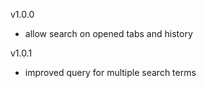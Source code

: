 v1.0.0
- allow search on opened tabs and history

v1.0.1
- improved query for multiple search terms
